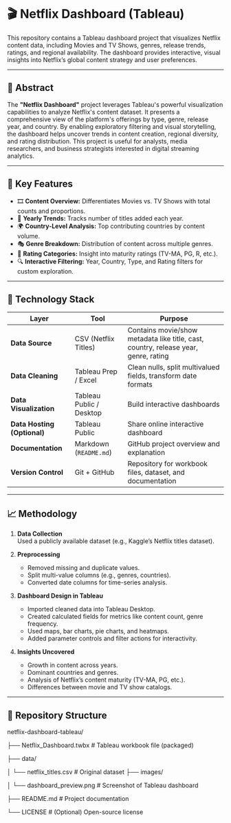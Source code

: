 
# 🎬 Netflix Dashboard (Tableau)

This repository contains a Tableau dashboard project that visualizes Netflix content data, including Movies and TV Shows, genres, release trends, ratings, and regional availability. The dashboard provides interactive, visual insights into Netflix’s global content strategy and user preferences.

---

## 📄 Abstract

The **"Netflix Dashboard"** project leverages Tableau's powerful visualization capabilities to analyze Netflix's content dataset. It presents a comprehensive view of the platform's offerings by type, genre, release year, and country. By enabling exploratory filtering and visual storytelling, the dashboard helps uncover trends in content creation, regional diversity, and rating distribution. This project is useful for analysts, media researchers, and business strategists interested in digital streaming analytics.

---

## 🚀 Key Features

- 🎞️ **Content Overview:** Differentiates Movies vs. TV Shows with total counts and proportions.
- 📆 **Yearly Trends:** Tracks number of titles added each year.
- 🌍 **Country-Level Analysis:** Top contributing countries by content volume.
- 🎭 **Genre Breakdown:** Distribution of content across multiple genres.
- 🧾 **Rating Categories:** Insight into maturity ratings (TV-MA, PG, R, etc.).
- 🔍 **Interactive Filtering:** Year, Country, Type, and Rating filters for custom exploration.

---

## 🧰 Technology Stack

| Layer | Tool | Purpose |
|-------|------|---------|
| **Data Source** | CSV (Netflix Titles) | Contains movie/show metadata like title, cast, country, release year, genre, rating |
| **Data Cleaning** | Tableau Prep / Excel | Clean nulls, split multivalued fields, transform date formats |
| **Data Visualization** | Tableau Public / Desktop | Build interactive dashboards |
| **Data Hosting (Optional)** | Tableau Public | Share online interactive dashboard |
| **Documentation** | Markdown (`README.md`) | GitHub project overview and explanation |
| **Version Control** | Git + GitHub | Repository for workbook files, dataset, and documentation |

---

## 📈 Methodology

1. **Data Collection**  
   Used a publicly available dataset (e.g., Kaggle’s Netflix titles dataset).

2. **Preprocessing**  
   - Removed missing and duplicate values.
   - Split multi-value columns (e.g., genres, countries).
   - Converted date columns for time-series analysis.

3. **Dashboard Design in Tableau**  
   - Imported cleaned data into Tableau Desktop.
   - Created calculated fields for metrics like content count, genre frequency.
   - Used maps, bar charts, pie charts, and heatmaps.
   - Added parameter controls and filter actions for interactivity.

4. **Insights Uncovered**  
   - Growth in content across years.
   - Dominant countries and genres.
   - Analysis of Netflix’s content maturity (TV-MA, PG, etc.).
   - Differences between movie and TV show catalogs.

---

## 📂 Repository Structure
netflix-dashboard-tableau/






├── Netflix_Dashboard.twbx # Tableau workbook file (packaged)

├── data/

│ └── netflix_titles.csv # Original dataset
├── images/

│ └── dashboard_preview.png # Screenshot of Tableau dashboard

├── README.md # Project documentation

└── LICENSE # (Optional) Open-source license
